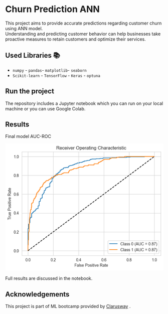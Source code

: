 # Churn Prediction ANN

This project aims to provide accurate predictions regarding customer churn using ANN model. <br> Understanding and predicting customer behavior can help businesses take proactive measures to retain customers and optimize their services.


## Used Libraries 📚
- `numpy` - `pandas`- `matplotlib`- `seaborn`
- `Scikit-learn` - `TensorFlow` - `Keras` - `optuna`


## Run the project 

The repository includes a Jupyter notebook which you can run on your local machine or you can use Google Colab.

## Results 

Final model AUC-ROC <br>
<p align="center">
  <img src="/Imgs/roc1.png" alt="roc_scores">
</p>
Full results are discussed in the notebook. 

## Acknowledgements

This project is part of ML bootcamp provided by <a href="https://clarusway.com/"> Clarusway</a> .
